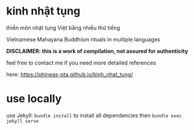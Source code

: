 # kinh nhật tụng

thiền môn nhật tụng Việt bằng nhiều thứ tiếng

Vietnamese Mahayana Buddhism rituals in multiple languages

**DISCLAIMER: this is a work of compilation, not assured for authenticity**

feel free to contact me if you need more detailed references

here: https://phineas-pta.github.io/kinh_nhat_tung/

# use locally

use Jekyll: `bundle install` to install all dependencies then `bundle exec jekyll serve`
